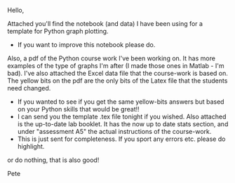 Hello,

Attached you'll find the notebook (and data) I have been using for a template for Python graph plotting. 
* If you want to improve this notebook please do.

Also, a pdf of the Python course work I've been working on. It has more examples of the type of graphs I'm after (I made those ones in Matlab - I'm bad). I've also attached the Excel data file that the course-work is based on. The yellow bits on the pdf are the only bits of the Latex file that the students need changed.
* If you wanted to see if you get the same yellow-bits answers but based on your Python skills that would be great!!
* I can send you the template .tex file tonight if you wished.
Also attached is the up-to-date lab booklet. It has the now up to date stats section, and under "assessment A5" the actual instructions of the course-work.
* This is just sent for completeness. If you sport any errors etc. please do highlight.


or do nothing, that is also good!

Pete